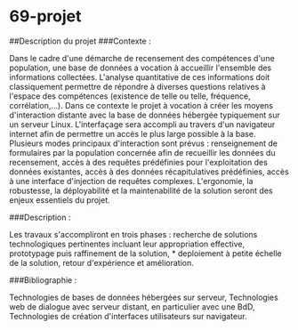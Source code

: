 # 69-projet

##Description du projet
###Contexte :

Dans le cadre d'une démarche de recensement des compétences d'une population, une base de données a vocation à accueillir l'ensemble des informations collectées. L'analyse quantitative de ces informations doit classiquement permettre de répondre à diverses questions relatives à l'espace des compétences (existence de telle ou telle, fréquence, corrélation,...). Dans ce contexte le projet à vocation à créer les moyens d'interaction distante avec la base de données hébergée typiquement sur un serveur Linux. L'interfaçage sera accompli au travers d'un navigateur internet afin de permettre un accès le plus large possible à la base. Plusieurs modes principaux d'interaction sont prévus : renseignement de formulaires par la population concernée afin de recueillir les données du recensement, accès à des requêtes prédéfinies pour l'exploitation des données existantes, accès à des données récapitulatives prédéfinies, accès à une interface d'injection de requêtes complexes. L'ergonomie, la robustesse, la déployabilité et la maintenabilité de la solution seront des enjeux essentiels du projet.

###Description :

Les travaux s'accompliront en trois phases : recherche de solutions technologiques pertinentes incluant leur appropriation effective, prototypage puis raffinement de la solution, * deploiement à petite échelle de la solution, retour d'expérience et amélioration.

###Bibliographie :

Technologies de bases de données hébergées sur serveur, Technologies web de dialogue avec serveur distant, en particulier avec une BdD, Technologies de création d'interfaces utilisateurs sur navigateur.
